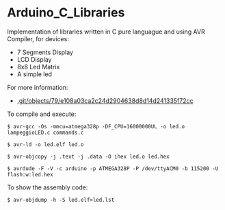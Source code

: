 # Arduino_C_Libraries

Implementation of libraries written in C pure languague and using AVR Compiler, for devices:

  - 7 Segments Display
  - LCD Display
  - 8x8 Led Matrix
  - A simple led
  
 
 For more information:

  - [.git/objects/79/e108a03ca2c24d2904638d8d14d241335f72cc](http://)

To compile and execute:

    $ avr-gcc -Os -mmcu=atmega328p -DF_CPU=16000000UL -o led.o lampeggioLED.c commands.c
            
    $ avr-ld -o led.elf led.o
            
    $ avr-objcopy -j .text -j .data -O ihex led.o led.hex
            
    $ avrdude -F -V -c arduino -p ATMEGA328P -P /dev/ttyACM0 -b 115200 -U flash:w:led.hex


 To show the assembly code:

    $ avr-objdump -h -S led.elf>led.lst
